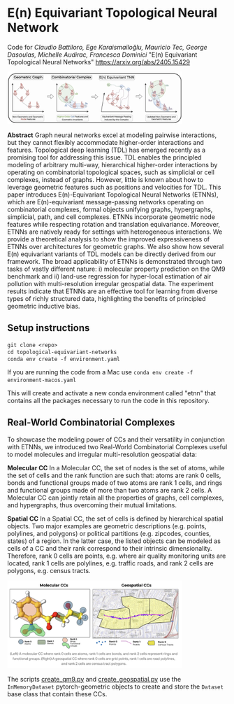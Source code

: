 # E(n) Equivariant Topological Neural Network

Code for *Claudio Battiloro, Ege Karaismailoğlu, Mauricio Tec, George Dasoulas, Michelle Audirac, Francesca Dominici* "E(n) Equivariant Topological Neural Networks"
https://arxiv.org/abs/2405.15429

<img src="etnn.png" width="400">

**Abstract** Graph neural networks excel at modeling pairwise interactions, but they cannot flexibly accommodate higher-order interactions and features. Topological deep learning (TDL) has emerged recently as a promising tool for addressing this issue. TDL enables the principled modeling of arbitrary multi-way, hierarchical higher-order interactions by operating on combinatorial topological spaces, such as simplicial or cell complexes, instead of graphs. However, little is known about how to leverage geometric features such as positions and velocities for TDL. This paper introduces E(n)-Equivariant Topological Neural Networks (ETNNs), which are E(n)-equivariant message-passing networks operating on combinatorial complexes, formal objects unifying graphs, hypergraphs, simplicial, path, and cell complexes. ETNNs incorporate geometric node features while respecting rotation and translation equivariance. Moreover, ETNNs are natively ready for settings with heterogeneous interactions. We provide a theoretical analysis to show the improved expressiveness of ETNNs over architectures for geometric graphs. We also show how several E(n) equivariant variants of TDL models can be directly derived from our framework. The broad applicability of ETNNs is demonstrated through two tasks of vastly different nature: i) molecular property prediction on the QM9 benchmark and ii) land-use regression for hyper-local estimation of air pollution with multi-resolution irregular geospatial data. The experiment results indicate that ETNNs are an effective tool for learning from diverse types of richly structured data, highlighting the benefits of principled geometric inductive bias.

## Setup instructions
```
git clone <repo>
cd topological-equivariant-networks
conda env create -f environment.yaml
```

If you are running the code from a Mac use `conda env create -f environment-macos.yaml`

This will create and activate a new conda environment called "etnn" that contains all the packages necessary to run the code in this repository.

## Real-World Combinatorial Complexes
To showcase the modeling power of CCs and their versatility in conjunction with ETNNs, we introduced two Real-World Combinatorial Complexes useful to model molecules and irregular multi-resolution geospatial data:

**Molecular CC** In a Molecular CC, the set of nodes is the set of atoms, while the set of cells and the rank function are such that: atoms are rank 0 cells, bonds and functional groups made of two atoms are rank 1 cells, and rings and functional groups made of more than two atoms are rank 2 cells. A Molecular CC can jointly retain all the properties of graphs, cell complexes, and hypergraphs, thus overcoming their mutual limitations. 

**Spatial CC** In a Spatial CC, the set of cells is defined by hierarchical spatial objects. Two major examples are geometric descriptions (e.g. points, polylines, and polygons) or political partitions (e.g. zipcodes, counties, states) of a region. In the latter case, the listed objects can be modeled as cells of a CC and their rank correspond to their intrinsic dimensionality. Therefore, rank 0 cells are points, e.g. where air quality monitoring units are located, rank 1 cells are polylines, e.g. traffic roads, and rank 2 cells are polygons, e.g. census tracts.

<img src="benchmarks.png" width="400">

The scripts [create_qm9.py](create_qm9.py) and [create_geospatial.py](create_geospatial.py) use the `InMemoryDataset` pytorch-geometric objects to create and store the `Dataset` base class that contain these CCs.
